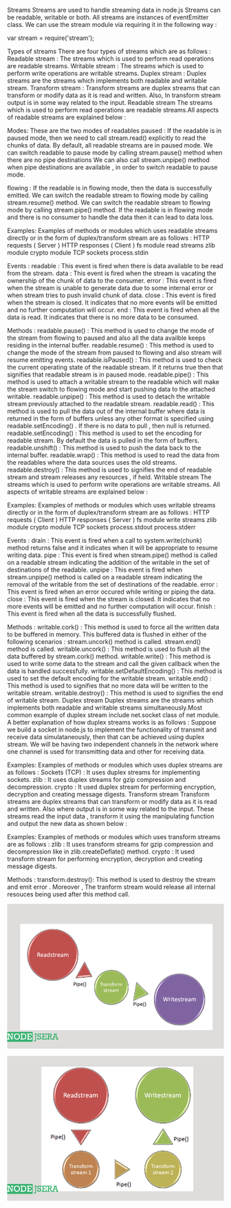 Streams
Streams are used to handle streaming data in node.js
Streams can be readable, writable or both.
All streams are instances of eventEmitter class.
We can use the stream module via requiring it in the following way :
											
var stream = require('stream');			
											
										

Types of streams
There are four types of streams which are as follows :
Readable stream : The streams which is used to perform read operations are readable streams.
Writable stream : The streams which is used to perform write operations are writable streams.
Duplex stream : Duplex streams are the streams which implements both readable and writable stream.
Transform stream : Transform streams are duplex streams that can transform or modify data as it is read and written. Also, In transform stream output is in some way related to the input.
Readable stream
The streams which is used to perform read operations are readable streams.All aspects of readable streams are explained below :

Modes: These are the two modes of readables
paused :
If the readable is in paused mode, then we need to call stream.read() explicitly to read the chunks of data.
By default, all readable streams are in paused mode.
We can switch readable to pause mode by calling stream.pause() method when there are no pipe destinations
We can also call stream.unpipe() method when pipe destinations are available , in order to switch readable to pause mode.

flowing :
If the readable is in flowing mode, then the data is successfully emitted.
We can switch the readable stream to flowing mode by calling stream.resume() method.
We can switch the readable stream to flowing mode by calling stream.pipe() method.
If the readable is in flowing mode and there is no consumer to handle the data then it can lead to data loss.


Examples: Examples of methods or modules which uses readable streams directly or in the form of duplex/transform stream are as follows :
HTTP requests ( Server )
HTTP responses ( Client )
fs module read streams
zlib module
crypto module
TCP sockets
process.stdin


Events :
readable : This event is fired when there is data available to be read from the stream.
data : This event is fired when the stream is vacating the ownership of the chunk of data to the consumer.
error : This event is fired when the stream is unable to generate data due to some internal error or when stream tries to push invalid chunk of data.
close : This event is fired when the stream is closed. It indicates that no more events will be emitted and no further computation will occur.
end : This event is fired when all the data is read. It indicates that there is no more data to be consumed.


Methods :
readable.pause() : This method is used to change the mode of the stream from flowing to paused and also all the data availble keeps residing in the internal buffer.
readable.resume() : This method is used to change the mode of the stream from paused to flowing and also stream will resume emitting events.
readable.isPaused() : This method is used to check the current operating state of the readable stream. If it returns true then that signifies that readable stream is in paused mode.
readable.pipe() : This method is used to attach a writable stream to the readable which will make the stream switch to flowing mode and start pushing data to the attached writable.
readable.unpipe() : This method is used to detach the writable stream previously attached to the readable stream.
readable.read() : This method is used to pull the data out of the internal buffer where data is returned in the form of buffers unless any other format is specified using readable.setEncoding() . If there is no data to pull , then null is returned.
readable.setEncoding() : This method is used to set the encoding for readable stream. By default the data is pulled in the form of buffers.
readable.unshift() : This method is used to push the data back to the internal buffer.
readable.wrap() : This method is used to read the data from the readables where the data sources uses the old streams.
readable.destroy() : This method is used to signifies the end of readable stream and stream releases any resources , if held.
Writable stream
The streams which is used to perform write operations are writable streams. All aspects of writable streams are explained below :

Examples: Examples of methods or modules which uses writable streams directly or in the form of duplex/transform stream are as follows :
HTTP requests ( Client )
HTTP responses ( Server )
fs module write streams
zlib module
crypto module
TCP sockets
process.stdout
process.stderr


Events :
drain : This event is fired when a call to system.write(chunk) method returns false and it indicates when it will be appropriate to resume writing data.
pipe : This event is fired when stream.pipe() method is called on a readable stream indicating the addition of the writable in the set of destinations of the readable.
unpipe : This event is fired when stream.unpipe() method is called on a readable stream indicating the removal of the writable from the set of destinations of the readable.
error : This event is fired when an error occured while writing or piping the data.
close : This event is fired when the stream is closed. It indicates that no more events will be emitted and no further computation will occur.
finish : This event is fired when all the data is successfully flushed.


Methods :
writable.cork() : This method is used to force all the written data to be buffered in memory. This buffered data is flushed in either of the following scenarios :
stream.uncork() method is called.
stream.end() method is called.
writable.uncork() : This method is used to flush all the data buffered by stream.cork() method.
writable.write() : This method is used to write some data to the stream and call the given callback when the data is handled successfully.
writable.setDefaultEncoding() : This method is used to set the default encoding for the writable stream.
writable.end() : This method is used to signifies that no more data will be written to the writable stream.
writable.destroy() : This method is used to signifies the end of writable stream.
Duplex stream
Duplex streams are the streams which implements both readable and writable streams simultaneously.Most common example of duplex stream include net.socket class of net module. A better explanation of how duplex streams works is as follows :
Suppose we build a socket in node.js to implement the functionality of transmit and receive data simulataneously, then that can be achieved using duplex stream. We will be having two independent channels in the network where one channel is used for transmitting data and other for receiving data.

Examples: Examples of methods or modules which uses duplex streams are as follows :
Sockets (TCP) : It uses duplex streams for implementing sockets.
zlib : It uses duplex streams for gzip compression and decompression.
crypto : It used duplex stream for performing encryption, decryption and creating message digests.
Transform stream
Transform streams are duplex streams that can transform or modify data as it is read and written. Also where output is in some way related to the input. These streams read the input data , transform it using the manipulating function and output the new data as shown below :


Examples: Examples of methods or modules which uses transform streams are as follows :
zlib : It uses transform streams for gzip compression and decompression like in zlib.createDeflate() method.
crypto : It used transform stream for performing encryption, decryption and creating message digests.


Methods :
transform.destroy(): This method is used to destroy the stream and emit error . Moreover , The tranform stream would release all internal resouces being used after this method call.

![Alt text](image.png)


![Alt text](image-1.png)